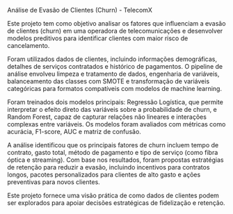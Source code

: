 Análise de Evasão de Clientes (Churn) - TelecomX

Este projeto tem como objetivo analisar os fatores que influenciam a evasão de clientes (churn) em uma operadora de telecomunicações e desenvolver modelos preditivos para identificar clientes com maior risco de cancelamento.

Foram utilizados dados de clientes, incluindo informações demográficas, detalhes de serviços contratados e histórico de pagamentos. O pipeline de análise envolveu limpeza e tratamento de dados, engenharia de variáveis, balanceamento das classes com SMOTE e transformação de variáveis categóricas para formatos compatíveis com modelos de machine learning.

Foram treinados dois modelos principais: Regressão Logística, que permite interpretar o efeito direto das variáveis sobre a probabilidade de churn, e Random Forest, capaz de capturar relações não lineares e interações complexas entre variáveis. Os modelos foram avaliados com métricas como acurácia, F1-score, AUC e matriz de confusão.

A análise identificou que os principais fatores de churn incluem tempo de contrato, gasto total, método de pagamento e tipo de serviço (como fibra óptica e streaming). Com base nos resultados, foram propostas estratégias de retenção para reduzir a evasão, incluindo incentivos para contratos longos, pacotes personalizados para clientes de alto gasto e ações preventivas para novos clientes.

Este projeto fornece uma visão prática de como dados de clientes podem ser explorados para apoiar decisões estratégicas de fidelização e retenção.
